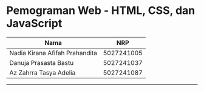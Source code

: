 # Pemograman Web - HTML, CSS, dan JavaScript

| Nama | NRP |
| ---------------------- | ---------- |
| Nadia Kirana Afifah Prahandita | 5027241005 |
| Danuja Prasasta Bastu | 5027241037 |
| Az Zahrra Tasya Adelia | 5027241087 |
----
